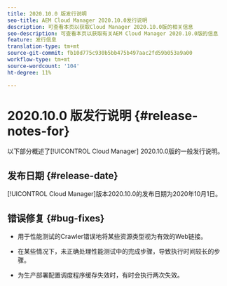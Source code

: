 ```yaml
---
title: 2020.10.0 版发行说明
seo-title: AEM Cloud Manager 2020.10.0发行说明
description: 可查看本页以获取Cloud Manager 2020.10.0版的相关信息
seo-description: 可查看本页以获取有关AEM Cloud Manager 2020.10.0版的信息
feature: 发行信息
translation-type: tm+mt
source-git-commit: fb10d775c930b5bb475b497aac2fd59b053a9a00
workflow-type: tm+mt
source-wordcount: '104'
ht-degree: 11%

---
```


# 2020.10.0 版发行说明 {#release-notes-for}

以下部分概述了[!UICONTROL Cloud Manager] 2020.10.0版的一般发行说明。

## 发布日期 {#release-date}

[!UICONTROL Cloud Manager]版本2020.10.0的发布日期为2020年10月1日。

## 错误修复 {#bug-fixes}

* 用于性能测试的Crawler错误地将某些资源类型视为有效的Web链接。

* 在某些情况下，未正确处理性能测试中的完成步骤，导致执行时间较长的步骤。

* 为生产部署配置调度程序缓存失效时，有时会执行两次失效。